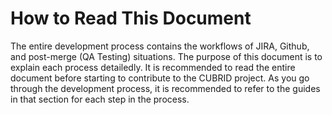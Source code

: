 # How to Read This Document

The entire development process contains the workflows of JIRA, Github, and post-merge \(QA Testing\) situations. The purpose of this document is to explain each process detailedly. It is recommended to read the entire document before starting to contribute to the CUBRID project. As you go through the development process, it is recommended to refer to the guides in that section for each step in the process.

